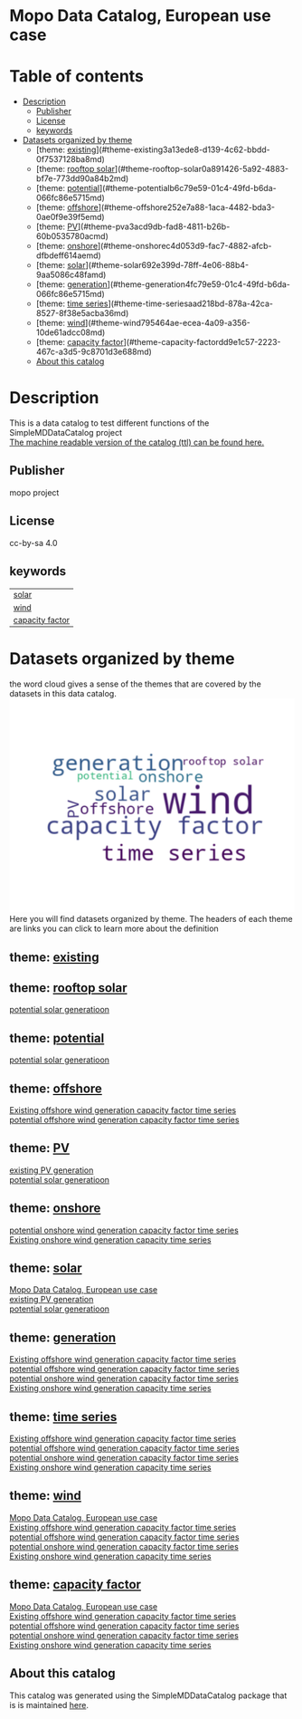 
Mopo Data Catalog, European use case
====================================

Table of contents
=================

* [Description](#description)
	* [Publisher](#publisher)
	* [License](#license)
	* [keywords](#keywords)
* [Datasets organized by theme](#datasets-organized-by-theme)
	* [theme: [existing](3a13ede8-d139-4c62-bbdd-0f7537128ba8.md)](#theme-existing3a13ede8-d139-4c62-bbdd-0f7537128ba8md)
	* [theme: [rooftop solar](0a891426-5a92-4883-bf7e-773dd90a84b2.md)](#theme-rooftop-solar0a891426-5a92-4883-bf7e-773dd90a84b2md)
	* [theme: [potential](b6c79e59-01c4-49fd-b6da-066fc86e5715.md)](#theme-potentialb6c79e59-01c4-49fd-b6da-066fc86e5715md)
	* [theme: [offshore](252e7a88-1aca-4482-bda3-0ae0f9e39f5e.md)](#theme-offshore252e7a88-1aca-4482-bda3-0ae0f9e39f5emd)
	* [theme: [PV](a3acd9db-fad8-4811-b26b-60b0535780ac.md)](#theme-pva3acd9db-fad8-4811-b26b-60b0535780acmd)
	* [theme: [onshore](c4d053d9-fac7-4882-afcb-dfbdeff614ae.md)](#theme-onshorec4d053d9-fac7-4882-afcb-dfbdeff614aemd)
	* [theme: [solar](692e399d-78ff-4e06-88b4-9aa5086c48fa.md)](#theme-solar692e399d-78ff-4e06-88b4-9aa5086c48famd)
	* [theme: [generation](4fc79e59-01c4-49fd-b6da-066fc86e5715.md)](#theme-generation4fc79e59-01c4-49fd-b6da-066fc86e5715md)
	* [theme: [time series](aad218bd-878a-42ca-8527-8f38e5acba36.md)](#theme-time-seriesaad218bd-878a-42ca-8527-8f38e5acba36md)
	* [theme: [wind](795464ae-ecea-4a09-a356-10de61adcc08.md)](#theme-wind795464ae-ecea-4a09-a356-10de61adcc08md)
	* [theme: [capacity factor](dd9e1c57-2223-467c-a3d5-9c8701d3e688.md)](#theme-capacity-factordd9e1c57-2223-467c-a3d5-9c8701d3e688md)
	* [About this catalog](#about-this-catalog)

# Description


This is a data catalog to test different functions of the SimpleMDDataCatalog project  
[The machine readable version of the catalog (ttl) can be found here.](catalog.ttl)
## Publisher
  
mopo project
## License
  
cc-by-sa 4.0
## keywords

||
| :--- |
|[solar](692e399d-78ff-4e06-88b4-9aa5086c48fa.md)|
|[wind](795464ae-ecea-4a09-a356-10de61adcc08.md)|
|[capacity factor](dd9e1c57-2223-467c-a3d5-9c8701d3e688.md)|

# Datasets organized by theme
  
the word cloud gives a sense of the themes that are covered by the datasets in this data catalog.  
![word cloud of dataset themes and their occurrences](figures/wordcloud.svg)  
Here you will find datasets organized by theme. The headers of each theme are links you can click to learn more about the definition
## theme: [existing](3a13ede8-d139-4c62-bbdd-0f7537128ba8.md)

## theme: [rooftop solar](0a891426-5a92-4883-bf7e-773dd90a84b2.md)
  
[potential solar generatioon](d2046673-feca-41e3-9f5b-1c3bc6866129.md)
## theme: [potential](b6c79e59-01c4-49fd-b6da-066fc86e5715.md)
  
[potential solar generatioon](d2046673-feca-41e3-9f5b-1c3bc6866129.md)
## theme: [offshore](252e7a88-1aca-4482-bda3-0ae0f9e39f5e.md)
  
[Existing offshore wind generation capacity factor time series ](4241ad70-d5a3-4278-8ca2-15334dccf741.md)  
[potential offshore wind generation capacity factor time series](5b8b1db7-186c-4fab-9584-a87478e41c97.md)
## theme: [PV](a3acd9db-fad8-4811-b26b-60b0535780ac.md)
  
[existing PV generation](46be983d-3de3-4e10-b82a-828b18cd77e7.md)  
[potential solar generatioon](d2046673-feca-41e3-9f5b-1c3bc6866129.md)
## theme: [onshore](c4d053d9-fac7-4882-afcb-dfbdeff614ae.md)
  
[potential onshore wind generation capacity factor time series](e857840a-8b0a-491d-9e0b-b6789e28aea6.md)  
[Existing onshore wind generation capacity  time series ](f183c997-9f56-450b-88cc-86ac1eebc93a.md)
## theme: [solar](692e399d-78ff-4e06-88b4-9aa5086c48fa.md)
  
[Mopo Data Catalog, European use case](None.md)  
[existing PV generation](46be983d-3de3-4e10-b82a-828b18cd77e7.md)  
[potential solar generatioon](d2046673-feca-41e3-9f5b-1c3bc6866129.md)
## theme: [generation](4fc79e59-01c4-49fd-b6da-066fc86e5715.md)
  
[Existing offshore wind generation capacity factor time series ](4241ad70-d5a3-4278-8ca2-15334dccf741.md)  
[potential offshore wind generation capacity factor time series](5b8b1db7-186c-4fab-9584-a87478e41c97.md)  
[potential onshore wind generation capacity factor time series](e857840a-8b0a-491d-9e0b-b6789e28aea6.md)  
[Existing onshore wind generation capacity  time series ](f183c997-9f56-450b-88cc-86ac1eebc93a.md)
## theme: [time series](aad218bd-878a-42ca-8527-8f38e5acba36.md)
  
[Existing offshore wind generation capacity factor time series ](4241ad70-d5a3-4278-8ca2-15334dccf741.md)  
[potential offshore wind generation capacity factor time series](5b8b1db7-186c-4fab-9584-a87478e41c97.md)  
[potential onshore wind generation capacity factor time series](e857840a-8b0a-491d-9e0b-b6789e28aea6.md)  
[Existing onshore wind generation capacity  time series ](f183c997-9f56-450b-88cc-86ac1eebc93a.md)
## theme: [wind](795464ae-ecea-4a09-a356-10de61adcc08.md)
  
[Mopo Data Catalog, European use case](None.md)  
[Existing offshore wind generation capacity factor time series ](4241ad70-d5a3-4278-8ca2-15334dccf741.md)  
[potential offshore wind generation capacity factor time series](5b8b1db7-186c-4fab-9584-a87478e41c97.md)  
[potential onshore wind generation capacity factor time series](e857840a-8b0a-491d-9e0b-b6789e28aea6.md)  
[Existing onshore wind generation capacity  time series ](f183c997-9f56-450b-88cc-86ac1eebc93a.md)
## theme: [capacity factor](dd9e1c57-2223-467c-a3d5-9c8701d3e688.md)
  
[Mopo Data Catalog, European use case](None.md)  
[Existing offshore wind generation capacity factor time series ](4241ad70-d5a3-4278-8ca2-15334dccf741.md)  
[potential offshore wind generation capacity factor time series](5b8b1db7-186c-4fab-9584-a87478e41c97.md)  
[potential onshore wind generation capacity factor time series](e857840a-8b0a-491d-9e0b-b6789e28aea6.md)  
[Existing onshore wind generation capacity  time series ](f183c997-9f56-450b-88cc-86ac1eebc93a.md)
## About this catalog
  
This catalog was generated using the SimpleMDDataCatalog package that is is maintained [here](https://github.com/uuidea/SimpleMDDataCatalog).